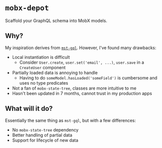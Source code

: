 # `mobx-depot`

Scaffold your GraphQL schema into MobX models.

## Why?

My inspiration derives from [`mst-gql`](https://github.com/mobxjs/mst-gql). However, I've found many drawbacks:

- Local instantiation is difficult
  - Consider `User.create`, `user.set('email', ...)`, `user.save` in a `CreateUser` component
- Partially loaded data is annoying to handle
  - Having to do `someModel.hasLoaded('someField')` is cumbersome and uses no type predicates
- Not a fan of `mobx-state-tree`, classes are more intuitive to me
- Hasn't been updated in 7 months, cannot trust in my production apps

## What will it do?

Essentially the same thing as `mst-gql`, but with a few differences:

- No `mobx-state-tree` dependency
- Better handling of partial data
- Support for lifecycle of new data

